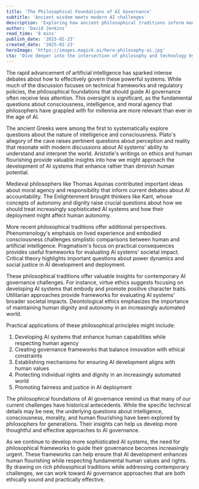 ```yaml
---
title: 'The Philosophical Foundations of AI Governance'
subtitle: 'Ancient wisdom meets modern AI challenges'
description: 'Exploring how ancient philosophical traditions inform modern approaches to AI governance, this article examines how historical insights into consciousness, intelligence, and moral agency can guide the development of ethical frameworks for artificial intelligence.'
author: 'David Jenkins'
read_time: '8 mins'
publish_date: '2025-02-23'
created_date: '2025-02-23'
heroImage: 'https://images.magick.ai/hero-philosophy-ai.jpg'
cta: 'Dive deeper into the intersection of philosophy and technology by following us on LinkedIn, where we regularly share insights on AI governance and ethics.'
---
```


The rapid advancement of artificial intelligence has sparked intense debates about how to effectively govern these powerful systems. While much of the discussion focuses on technical frameworks and regulatory policies, the philosophical foundations that should guide AI governance often receive less attention. This oversight is significant, as the fundamental questions about consciousness, intelligence, and moral agency that philosophers have grappled with for millennia are more relevant than ever in the age of AI.

The ancient Greeks were among the first to systematically explore questions about the nature of intelligence and consciousness. Plato's allegory of the cave raises pertinent questions about perception and reality that resonate with modern discussions about AI systems' ability to understand and interpret the world. Aristotle's writings on ethics and human flourishing provide valuable insights into how we might approach the development of AI systems that enhance rather than diminish human potential.

Medieval philosophers like Thomas Aquinas contributed important ideas about moral agency and responsibility that inform current debates about AI accountability. The Enlightenment brought thinkers like Kant, whose concepts of autonomy and dignity raise crucial questions about how we should treat increasingly sophisticated AI systems and how their deployment might affect human autonomy.

More recent philosophical traditions offer additional perspectives. Phenomenology's emphasis on lived experience and embodied consciousness challenges simplistic comparisons between human and artificial intelligence. Pragmatism's focus on practical consequences provides useful frameworks for evaluating AI systems' societal impact. Critical theory highlights important questions about power dynamics and social justice in AI development and deployment.

These philosophical traditions offer valuable insights for contemporary AI governance challenges. For instance, virtue ethics suggests focusing on developing AI systems that embody and promote positive character traits. Utilitarian approaches provide frameworks for evaluating AI systems' broader societal impacts. Deontological ethics emphasizes the importance of maintaining human dignity and autonomy in an increasingly automated world.

Practical applications of these philosophical principles might include:

1. Developing AI systems that enhance human capabilities while respecting human agency
2. Creating governance frameworks that balance innovation with ethical constraints
3. Establishing mechanisms for ensuring AI development aligns with human values
4. Protecting individual rights and dignity in an increasingly automated world
5. Promoting fairness and justice in AI deployment

The philosophical foundations of AI governance remind us that many of our current challenges have historical antecedents. While the specific technical details may be new, the underlying questions about intelligence, consciousness, morality, and human flourishing have been explored by philosophers for generations. Their insights can help us develop more thoughtful and effective approaches to AI governance.

As we continue to develop more sophisticated AI systems, the need for philosophical frameworks to guide their governance becomes increasingly urgent. These frameworks can help ensure that AI development enhances human flourishing while respecting fundamental human values and rights. By drawing on rich philosophical traditions while addressing contemporary challenges, we can work toward AI governance approaches that are both ethically sound and practically effective.